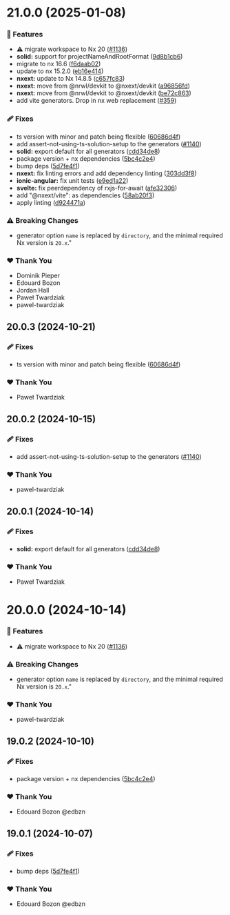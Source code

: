 # 21.0.0 (2025-01-08)

### 🚀 Features

- ⚠️  migrate workspace to Nx 20 ([#1136](https://github.com/jeffdetmer/nx-extensions/pull/1136))
- **solid:** support for projectNameAndRootFormat ([9d8b1cb6](https://github.com/jeffdetmer/nx-extensions/commit/9d8b1cb6))
- migrate to nx 16.6 ([f6daab02](https://github.com/jeffdetmer/nx-extensions/commit/f6daab02))
- update to nx 15.2.0 ([eb16e414](https://github.com/jeffdetmer/nx-extensions/commit/eb16e414))
- **nxext:** update to Nx 14.8.5 ([c657fc83](https://github.com/jeffdetmer/nx-extensions/commit/c657fc83))
- **nxext:** move from @nrwl/devkit to @nxext/devkit ([a96856fd](https://github.com/jeffdetmer/nx-extensions/commit/a96856fd))
- **nxext:** move from @nrwl/devkit to @nxext/devkit ([be72c863](https://github.com/jeffdetmer/nx-extensions/commit/be72c863))
- add vite generators. Drop in nx web replacement ([#359](https://github.com/jeffdetmer/nx-extensions/pull/359))

### 🩹 Fixes

- ts version with minor and patch being flexible ([60686d4f](https://github.com/jeffdetmer/nx-extensions/commit/60686d4f))
- add assert-not-using-ts-solution-setup to the generators ([#1140](https://github.com/jeffdetmer/nx-extensions/pull/1140))
- **solid:** export default for all generators ([cdd34de8](https://github.com/jeffdetmer/nx-extensions/commit/cdd34de8))
- package version + nx dependencies ([5bc4c2e4](https://github.com/jeffdetmer/nx-extensions/commit/5bc4c2e4))
- bump deps ([5d7fe4f1](https://github.com/jeffdetmer/nx-extensions/commit/5d7fe4f1))
- **nxext:** fix linting errors and add dependency linting ([303dd3f8](https://github.com/jeffdetmer/nx-extensions/commit/303dd3f8))
- **ionic-angular:** fix unit tests ([e9ed1a22](https://github.com/jeffdetmer/nx-extensions/commit/e9ed1a22))
- **svelte:** fix peerdependency of rxjs-for-await ([afe32306](https://github.com/jeffdetmer/nx-extensions/commit/afe32306))
- add "@nxext/vite": as dependencies ([58ab20f3](https://github.com/jeffdetmer/nx-extensions/commit/58ab20f3))
- apply linting ([d924471a](https://github.com/jeffdetmer/nx-extensions/commit/d924471a))

### ⚠️  Breaking Changes

- generator option `name` is replaced by `directory`, and the minimal required Nx version is `20.x`."

### ❤️  Thank You

- Dominik Pieper
- Edouard Bozon
- Jordan Hall
- Paweł Twardziak
- pawel-twardziak

## 20.0.3 (2024-10-21)

### 🩹 Fixes

- ts version with minor and patch being flexible ([60686d4f](https://github.com/nxext/nx-extensions/commit/60686d4f))

### ❤️  Thank You

- Paweł Twardziak

## 20.0.2 (2024-10-15)

### 🩹 Fixes

- add assert-not-using-ts-solution-setup to the generators ([#1140](https://github.com/nxext/nx-extensions/pull/1140))

### ❤️  Thank You

- pawel-twardziak

## 20.0.1 (2024-10-14)

### 🩹 Fixes

- **solid:** export default for all generators ([cdd34de8](https://github.com/nxext/nx-extensions/commit/cdd34de8))

### ❤️  Thank You

- Paweł Twardziak

# 20.0.0 (2024-10-14)

### 🚀 Features

- ⚠️  migrate workspace to Nx 20 ([#1136](https://github.com/nxext/nx-extensions/pull/1136))

### ⚠️  Breaking Changes

- generator option `name` is replaced by `directory`, and the minimal required Nx version is `20.x`."

### ❤️  Thank You

- pawel-twardziak

## 19.0.2 (2024-10-10)


### 🩹 Fixes

- package version + nx dependencies ([5bc4c2e4](https://github.com/nxext/nx-extensions/commit/5bc4c2e4))


### ❤️  Thank You

- Edouard Bozon @edbzn

## 19.0.1 (2024-10-07)


### 🩹 Fixes

- bump deps ([5d7fe4f1](https://github.com/nxext/nx-extensions/commit/5d7fe4f1))


### ❤️  Thank You

- Edouard Bozon @edbzn